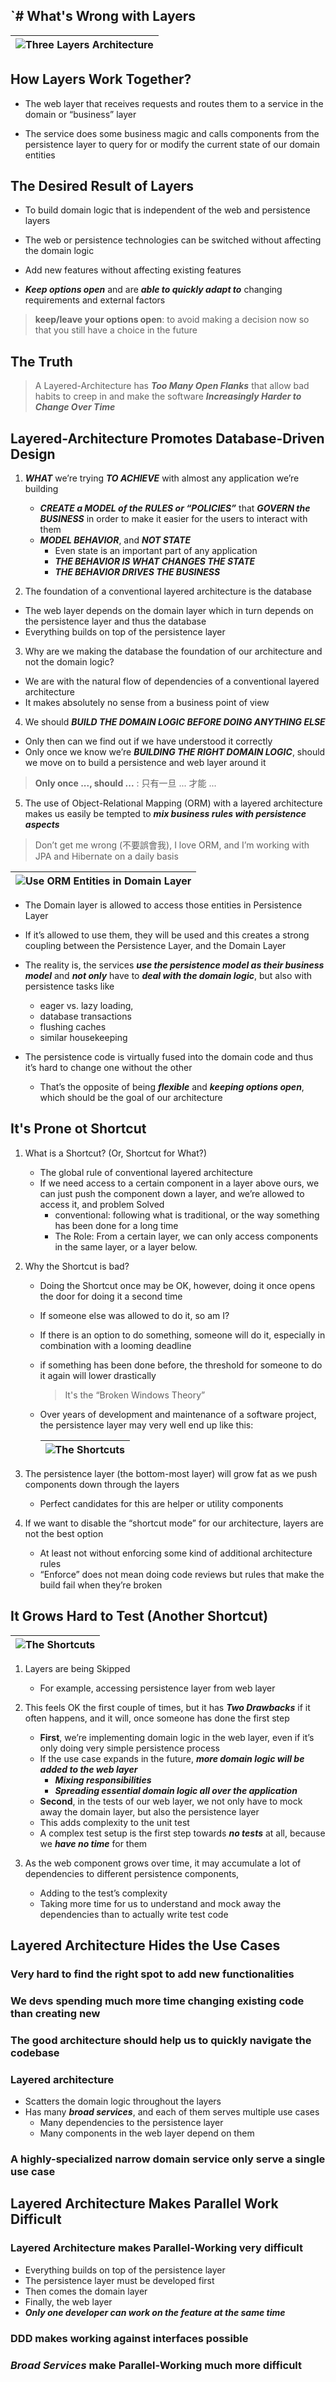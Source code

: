 `# What's Wrong with Layers
--------------------------------------------------------------------------------

| ![Three Layers Architecture](images/3_Layers_Archt.png "Three Layers") |
| --- |

## How Layers Work Together?

- The web layer that receives requests and routes them to a service in the 
  domain or “business” layer
  
- The service does some business magic and calls components from the persistence 
  layer to query for or modify the current state of our domain entities


## The Desired Result of Layers

- To build domain logic that is independent of the web and persistence layers

- The web or persistence technologies can be switched without affecting the 
  domain logic 

- Add new features without affecting existing features

- ___Keep options open___ and are ___able to quickly adapt to___ changing 
  requirements and external factors

> **keep/leave your options open**: to avoid making a decision now so that you 
> still have a choice in the future


## The Truth

> A Layered-Architecture has ***Too Many Open Flanks*** that allow bad habits to 
> creep in and make the software ***Increasingly Harder to Change Over Time***


## Layered-Architecture Promotes Database-Driven Design

1. ***WHAT*** we’re trying ***TO ACHIEVE*** with almost any application we’re 
   building
     - ***CREATE a MODEL of the RULES or “POLICIES”*** that ***GOVERN the BUSINESS*** 
       in order to make it easier for the users to interact with them
     - ***MODEL BEHAVIOR***, and ***NOT STATE*** 
         - Even state is an important part of any application
         - ***THE BEHAVIOR IS WHAT CHANGES THE STATE***
         - ***THE BEHAVIOR DRIVES THE BUSINESS*** 


2. The foundation of a conventional layered architecture is the database
  - The web layer depends on the domain layer which in turn depends on the 
    persistence layer and thus the database
  - Everything builds on top of the persistence layer

3. Why are we making the database the foundation of our architecture and not the 
   domain logic?
  - We are with the natural flow of dependencies of a conventional layered 
    architecture
  - It makes absolutely no sense from a business point of view

4. We should ***BUILD THE DOMAIN LOGIC BEFORE DOING ANYTHING ELSE***
  - Only then can we find out if we have understood it correctly 
  - Only once we know we’re ***BUILDING THE RIGHT DOMAIN LOGIC***, should we 
    move on to build a persistence and web layer around it

> **Only once ..., should ...** : 只有一旦 ... 才能 ... 

5. The use of Object-Relational Mapping (ORM) with a layered architecture makes
   us easily be tempted to _**mix business rules with persistence aspects**_ 

> Don’t get me wrong (不要誤會我), I love ORM, and I’m working with JPA and 
> Hibernate on a daily basis

| ![Use ORM Entities in Domain Layer](images/ORM_used_in_Domain_Layer.png) |
| --- |

  - The Domain layer is allowed to access those entities in Persistence Layer 

  - If it’s allowed to use them, they will be used and this creates a strong 
    coupling between the Persistence Layer, and the Domain Layer

  - The reality is, the services _**use the persistence model as their business 
    model**_ and **_not only_** have to **_deal with the domain logic_**, but 
    also with persistence tasks like
      - eager vs. lazy loading,
      - database transactions
    - flushing caches
    - similar housekeeping

  - The persistence code is virtually fused into the domain code and thus it’s 
    hard to change one without the other
      - That’s the opposite of being _**flexible**_ and _**keeping options open**_, 
        which should be the goal of our architecture


## It's Prone ot Shortcut

1. What is a Shortcut? (Or, Shortcut for What?)
     - The global rule of conventional layered architecture 
     - If we need access to a certain component in a layer above ours, we can 
       just push the component down a layer, and we’re allowed to access it, 
       and problem Solved
        - conventional: following what is traditional, or the way something has been
          done for a long time
        - The Role: From a certain layer, we can only access components in the same
          layer, or a layer below.


2. Why the Shortcut is bad?
     - Doing the Shortcut once may be OK, however, doing it once opens the door 
       for doing it a second time
     - If someone else was allowed to do it, so am I?
     - If there is an option to do something, someone will do it, especially in 
       combination with a looming deadline
     - if something has been done before, the threshold for someone to do it 
       again will lower drastically
       > It's the “Broken Windows Theory”
     - Over years of development and maintenance of a software project, the 
       persistence layer may very well end up like this: 

        | ![The Shortcuts](images/Shortcuts.png) |
        | --- |


3. The persistence layer (the bottom-most layer) will grow fat as we push 
   components down through the layers
     - Perfect candidates for this are helper or utility components


4. If we want to disable the “shortcut mode” for our architecture, layers are 
   not the best option
      - At least not without enforcing some kind of additional architecture rules 
      - “Enforce” does not mean doing code reviews but rules that make the build 
        fail when they’re broken


## It Grows Hard to Test (Another Shortcut)

| ![The Shortcuts](images/Skipping_Layer.png) |
| --- |

1. Layers are being Skipped
     - For example, accessing persistence layer from web layer


2. This feels OK the first couple of times, but it has _**Two Drawbacks**_ if it 
   often happens, and it will, once someone has done the first step 
     - **First**, we’re implementing domain logic in the web layer, even if it’s 
       only doing very simple persistence process
     - If the use case expands in the future, ***more domain logic will be added 
       to the web layer*** 
         - _**Mixing responsibilities**_
         - _**Spreading essential domain logic all over the application**_ 
     - **Second**, in the tests of our web layer, we not only have to mock away 
       the domain layer, but also the persistence layer
     - This adds complexity to the unit test
     - A complex test setup is the first step towards _**no tests**_ at all, 
       because we _**have no time**_ for them


3. As the web component grows over time, it may accumulate a lot of dependencies 
   to different persistence components,  
     - Adding to the test’s complexity
     - Taking more time for us to understand and mock away the dependencies 
       than to actually write test code 


## Layered Architecture Hides the Use Cases

### Very hard to find the right spot to add new functionalities  

### We devs spending much more time changing existing code than creating new 

### The good architecture should help us to quickly navigate the codebase 

### Layered architecture
- Scatters the domain logic throughout the layers
- Has many ___broad services___, and each of them serves multiple use cases 
    - Many dependencies to the persistence layer
    - Many components in the web layer depend on them

### A highly-specialized narrow domain service only serve a single use case 


## Layered Architecture Makes Parallel Work Difficult

### Layered Architecture makes Parallel-Working very difficult
- Everything builds on top of the persistence layer 
- The persistence layer must be developed first 
- Then comes the domain layer 
- Finally, the web layer 
- ___Only one developer can work on the feature at the same time___ 

### DDD makes working against interfaces possible

### ___Broad Services___ make Parallel-Working much more difficult